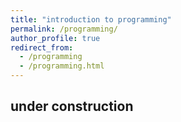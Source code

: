 ```yaml
---
title: "introduction to programming"
permalink: /programming/
author_profile: true
redirect_from:
  - /programming
  - /programming.html
---
```


## under construction
